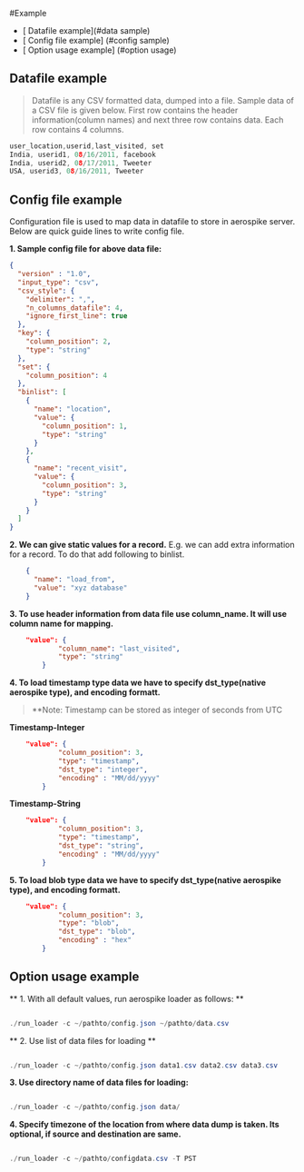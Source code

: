 #Example

- [ Datafile example](#data sample)
- [ Config file example] (#config sample)
- [ Option usage example] (#option usage)


<a name="data sample"></a>
## Datafile example
> Datafile is any CSV formatted data, dumped into a file. Sample data of a CSV file is given below. First row contains the header information(column names) and next three row contains data. Each row contains 4 columns. 

```c
user_location,userid,last_visited, set
India, userid1, 08/16/2011, facebook
India, userid2, 08/17/2011, Tweeter
USA, userid3, 08/16/2011, Tweeter
```


<a name="config sample"></a>
## Config file example
Configuration file is used to map data in datafile to store in aerospike server. Below are quick guide lines to write config file.

**1. Sample config file for above data file:**

```json
{
  "version" : "1.0",
  "input_type": "csv",
  "csv_style": {
    "delimiter": ",",
    "n_columns_datafile": 4,
    "ignore_first_line": true
  },
  "key": {
    "column_position": 2,
    "type": "string"
  },
  "set": {
    "column_position": 4
  },
  "binlist": [
    {
      "name": "location",
      "value": {
        "column_position": 1,
        "type": "string"
      }
    },
    {
      "name": "recent_visit",
      "value": {
        "column_position": 3,
        "type": "string"
      }
    }
  ]
}
```

**2. We can give static values for a record.**
E.g. we can add extra information for a record. To do that add following to binlist.

```json
    {
      "name": "load_from",
      "value": "xyz database"
    }
```

**3. To use header information from data file use column_name. It will use column name for mapping.**

```json
	"value": {
            "column_name": "last_visited",
            "type": "string"
      	}
```
**4. To load timestamp type data we have to specify dst_type(native aerospike type), and encoding formatt.**
>  **Note: Timestamp can be stored as integer of seconds from UTC

**Timestamp-Integer**

```json
	"value": {
            "column_position": 3,
            "type": "timestamp",
            "dst_type": "integer",
            "encoding" : "MM/dd/yyyy"
        }
```

**Timestamp-String**

```json
	"value": {
            "column_position": 3,
            "type": "timestamp",
            "dst_type": "string",
            "encoding" : "MM/dd/yyyy"
        }
```

**5. To load blob type data we have to specify dst_type(native aerospike type), and encoding formatt.**

```json
	"value": {
            "column_position": 3,
            "type": "blob",
            "dst_type": "blob",
            "encoding" : "hex"
        }
```

<a name="option usage"></a>
## Option usage example


   ** 1. With all default values, run aerospike loader as follows: **

```java

./run_loader -c ~/pathto/config.json ~/pathto/data.csv

```


** 2. Use list of data files for loading **

```java

./run_loader -c ~/pathto/config.json data1.csv data2.csv data3.csv

```

**3. Use directory name of data files for loading:**
```java

./run_loader -c ~/pathto/config.json data/

```
**4. Specify timezone of the location from where data dump is taken. Its optional, if source and destination are same.**

```java

./run_loader -c ~/pathto/configdata.csv -T PST

```


